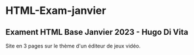 # HTML-Exam-janvier

<h2>Exament HTML Base Janvier 2023 - Hugo Di Vita</h2>

<p>Site en 3 pages sur le thème d'un éditeur de jeux vidéo.</p>
